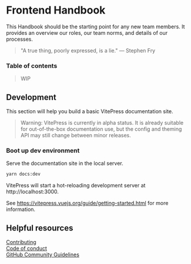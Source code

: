 # Frontend Handbook

This Handbook should be the starting point for any new team members. It provides an overview our roles, our team norms, and details of our processes.

> "A true thing, poorly expressed, is a lie." — Stephen Fry

### Table of contents

> WIP

## Development

This section will help you build a basic VitePress documentation site.

> Warning:
> VitePress is currently in alpha status. It is already suitable for out-of-the-box documentation use, but the config and theming API may still change between minor releases.

### Boot up dev environment

Serve the documentation site in the local server.

```sh
yarn docs:dev
```

VitePress will start a hot-reloading development server at http://localhost:3000.

See https://vitepress.vuejs.org/guide/getting-started.html for more information.

## Helpful resources

[Contributing](CONTRIBUTING.md)  
[Code of conduct](CODE_OF_CONDUCT.md)  
[GitHub Community Guidelines](https://docs.github.com/articles/github-community-guidelines)   
